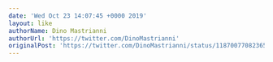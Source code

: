 ```yaml
---
date: 'Wed Oct 23 14:07:45 +0000 2019'
layout: like
authorName: Dino Mastrianni
authorUrl: 'https://twitter.com/DinoMastrianni'
originalPost: 'https://twitter.com/DinoMastrianni/status/1187007708236570624'
---
```

